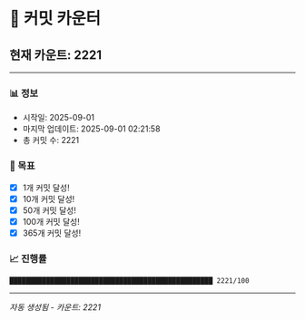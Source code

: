 # 🔢 커밋 카운터

## 현재 카운트: 2221

---

### 📊 정보
- 시작일: 2025-09-01
- 마지막 업데이트: 2025-09-01 02:21:58
- 총 커밋 수: 2221

### 🎯 목표
- [x] 1개 커밋 달성!
- [x] 10개 커밋 달성!
- [x] 50개 커밋 달성!
- [x] 100개 커밋 달성!
- [x] 365개 커밋 달성!

### 📈 진행률
```
██████████████████████████████████████████████████ 2221/100
```

---
*자동 생성됨 - 카운트: 2221*
